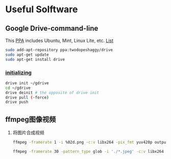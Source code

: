 # Useful Solftware

## Google Drive-command-line
This [PPA](https://launchpad.net/~twodopeshaggy/+archive/ubuntu/drive) includes Ubuntu, Mint, Linux Lite, etc. [List](http://distrowatch.com/search.php?basedon=Ubuntu)

```sh
sudo add-apt-repository ppa:twodopeshaggy/drive
sudo apt-get update
sudo apt-get install drive
```

### [initializing](https://github.com/odeke-em/drive#installation)
```sh
drive init ~/gdrive
cd ~/gdrive
drive deinit # the opposite of drive init
drive pull (-force)
drive push
```



## ffmpeg图像视频

1. 将图片合成视频

   ```sh
   ffmpeg -framerate 1 -i %02d.png -c:v libx264 -pix_fmt yuv420p output.mp4
   
   ffmpeg -framerate 30 -pattern_type glob -i './*.jpeg' -c:v libx264 -pix_fmt yuv420p output.mp4
   ```
   
   
